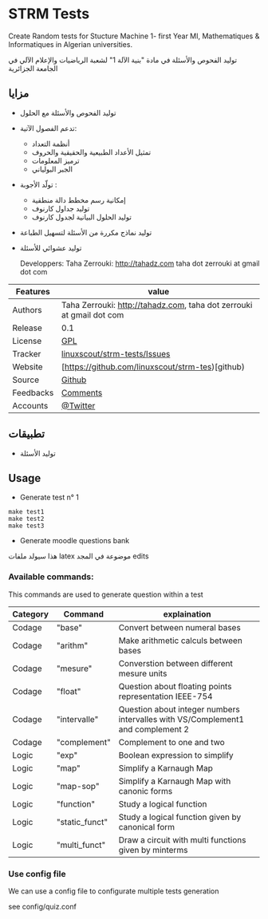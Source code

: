 # STRM Tests

Create Random tests for Stucture Machine 1- first Year MI, Mathematiques &amp; Informatiques in Algerian universities.

توليد الفحوص والأسئلة في مادة "بنية الآلة 1" لشعبة الرياضيات والإعلام الآلي في الجامعة الجزائرية

##  مزايا

* توليد الفحوص والأسئلة مع الحلول
* تدعم الفصول الآتية:
  * أنظمة التعداد
  * تمثيل الأعداد الطبيعية والحقيقية والحروف
  * ترميز المعلومات
  * الجبر البولياني
* تولّد الأجوبة :
  * إمكانية رسم مخطط دالة منطقية
  * توليد جداول كارنوف
  * توليد الحلول البيانية لجدول كارنوف
* توليد نماذج مكررة من الأسئلة لتسهيل الطباعة
* توليد عشوائي للأسئلة

  Developpers:  Taha Zerrouki: http://tahadz.com
    taha dot zerrouki at gmail dot com

Features |   value
------------|-----------
Authors  | Taha Zerrouki: http://tahadz.com,  taha dot zerrouki at gmail dot com
Release  | 0.1
License  |[GPL](https://github.com/linuxscout/strm-tests/master/LICENSE)
Tracker  |[linuxscout/strm-tests/Issues](https://github.com/linuxscout/strm-tests/issues)
Website  |[https://github.com/linuxscout/strm-tes)[github)
Source  |[Github](https://github.com/linuxscout/strm-tests)
Feedbacks  |[Comments](https://github.com/linuxscout/strm-tests/issues)
Accounts  |[@Twitter](https://twitter.com/linuxscout) 




## تطبيقات 
* توليد الأسئلة

## Usage

* Generate test n° 1
```
make test1 
make test2 
make test3

```

* Generate moodle questions bank

هذا سيولد ملفات latex موضوعة في المجد edits

### Available commands:
 This commands are used to generate question within a test

Category |Command | explaination
---------|--------|-------------
Codage | "base" |    Convert between numeral bases
Codage | "arithm" |  Make arithmetic calculs between bases
Codage | "mesure" |  Converstion between different mesure units
Codage | "float" | Question about floating points representation IEEE-754
Codage | "intervalle" | Question about integer numbers intervalles with VS/Complement1  and complement 2
Codage | "complement" | Complement to one and two
Logic | "exp" |     Boolean expression to simplify
Logic |"map" |     Simplify a Karnaugh Map
Logic |"map-sop" |      Simplify a Karnaugh Map with canonic forms
Logic | "function" |    Study a logical function
Logic | "static_funct" |  Study a logical function given by canonical form
Logic | "multi_funct" |   Draw a circuit with multi functions given by minterms

### Use config file

We can use a config file to configurate multiple tests generation

see config/quiz.conf

